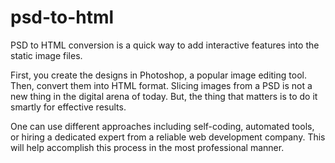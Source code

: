 # psd-to-html

PSD to HTML conversion is a quick way to add interactive features into the static image files. 

First, you create the designs in Photoshop, a popular image editing tool. Then, convert them into HTML format. Slicing images from a PSD is not a new thing in the digital arena of today. But, the thing that matters is to do it smartly for effective results.

One can use different approaches including self-coding, automated tools, or hiring a dedicated expert from a reliable web development company. This will help accomplish this process in the most professional manner.

